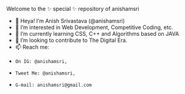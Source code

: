 Welcome to the ✨ special ✨ repository of anishamsri
- 👋 Heya! I’m Anish Srivastava (@anishamsri)
- 👀 I’m interested in Web Development, Competitive Coding, etc.
- 🌱 I’m currently learning CSS, C++ and Algorithms based on JAVA
- 💞️ I’m looking to contribute to The Digital Era.
- 📫 Reach me:
-     On IG: @anishamsri,
-     Tweet Me: @anishamsri,
-     G-mail: anishamsri@gmail.com
